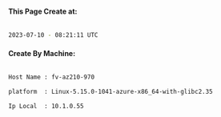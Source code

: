 
   
#### This Page Create at:

```bash

2023-07-10 - 08:21:11 UTC

```

#### Create By Machine:

```bash

Host Name : fv-az210-970

platform  : Linux-5.15.0-1041-azure-x86_64-with-glibc2.35

Ip Local  : 10.1.0.55

```

